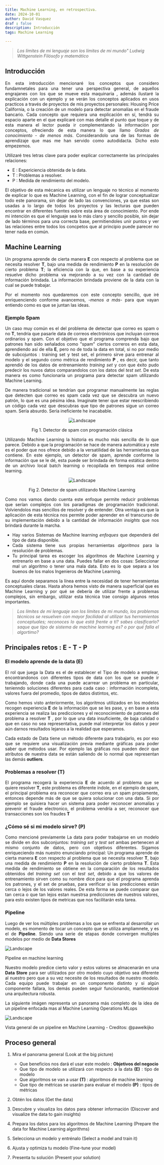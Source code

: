 ```yaml
---
title: Machine Learning, en retrospectiva. 
date: 2024-10-01
author: David Vasquez
draf : false
description: Introducción 
tags: Machine Learning

---
```

>*Los límites de mi lenguaje son los límites de mi mundo" Ludwig Wittgenstein Filósofo y matemático*

<div style="text-align: justify;">


## Introducción

En esta introducción mencionaré los conceptos que considero fundamnetales para una tener una perspectiva general,  de aquellos engrajanes con los que se mueve esta maquinaria , además ilustaré la explicación con un ejemplo y se verán los conceptos aplicados en usos practicos a través de proyectos de mis proyectos personales: <a>Housing Price California</a>, <a>o la creación de un modelo para detectar anomalías en el fraude bancario</a>. 
Cada concepto que requiera una explicación en sí, tendrá su espacio aparte en el que explicaré con mas detalle el punto que toque y de esta manera el lector pueda ir complementando la información por conceptos, ofreciendo de esta manera lo que llamo *Grados de conocimiento - de menos más*. Considerandolo una de las formas de aprendizaje que mas me han servido como autodidacta. Dicho esto empezemos.

Utilizaré tres letras clave para poder explicar correctamente las principales relaciones: 

- E : Expericiencia obtenida de la data.
- T : Problemas a resolver. 
- P : Medida de rendimiento del modelo.

El objetivo de esta mécanica es utilizar un lenguaje no técnico al momento de explicar lo que es Machine Learning, con el fin de lograr conceptualizar todo este panorama, sin dejar de lado las convenciones, ya que estas son usadas a lo largo de todos los proyectos y las lecturas que pueden encontrar en diferentes fuentes sobre esta área de conocimiento. Por ende mi intención es que el lenguaje sea lo más claro y sencillo posible, sin dejar de lado términos para una correcta base, permitiendoles unir puntos y ver las relaciones entre todos los concpetos que al principio puede parecer no tener nada en común.


## Machine Learning

Un programa aprende de cierta manera **E** con respecto al problema que se necesita resolver **T**, bajo una medida de rendimiento **P** en la resolución de cierto problema **T**; la eficiencia con la que, en base a su experiencia resuelve dicho problema va mejorando a su vez con la cantidad de información brindada. La información brindada proviene de la data con la cual se puede trabajar.

Por el momento nos quedaremos con este concepto sencillo, que iré enriquenciendo conforme avancemos, *-menos a más-* para que vayan entiendo como es que se juntan las ideas.


### Ejemplo Spam ###

Un caso muy común es el del problema de detectar que correo es spam o no **T**, tendría que pasarle data de correos electrónicos que incluyan correos ordinarios y spam. Con el objetivo que el programa comprenda bajo que patrones han sido señalados como "spam" ciertos correros en esta data, aprendiendo así de ella **E**, pero no de toda la data en total, si no por medio de subcojuntos : <a>training set</a> y <a>test set</a>, el primero sirve para entrenar al modelo y el segundo como métrica de rendimiento **P** , es decir, que tanto aprendió de los datos de entrenamiento *training set* y con que éxito pudo predecir los nuvos datos comparandolos con los datos del *test set*. De esta manera es como funcionaría un programa para detectar spam utilizando Machine Learning.

De manera tradicional se tendrían que programar manualmente las reglas que detecten que correo es spam cada vez que se descubra un nuevo patrón, lo que es una pésima idea. Imaginate tener que estar reescribiendo un código cada vez que descubras que tipo de patrones sigue un correo spam. Sería absurdo. Sería ineficiente he inacabable.
 
<div style="text-align: center;">

![Landscape](/machineretrospectiva/spam1.png)
<figcaption>Fig 1. Detector de spam con programación clásica</figcaption>

</div>

Utilizando Machine Learning la historia es mucho más sencilla de lo que parece. Debido a que la programación se hace de manera automática y este es el poder que nos ofrece debido a la versatilidad de las herramientas que contiene. En este ejemplo, un detector de spam, aprende conforme la información que se le dé, esta puede ser brindada de forma estática dentro de un archivo local <a>batch learning</a> o recopilada en tiempos real <a>online learning. </a> 


<div style="text-align: center;">

![Landscape](/machineretrospectiva/spam2.png)
<figcaption>Fig 2. Detector de spam utilizando Machine Learning</figcaption>



<div style="text-align: justify;">

Como nos vamos dando cuenta este enfoque permite reducir problemas que serían complejos con los paradigmas de programación tradicional. Volviendolos mas sencillos de resolver y de entender. Otra ventaja es que la aplicación de esta técnica nos permite poder aprender en el transcurso de su implementación debido a la cantidad de información *insights* que nos brindará durante la marcha.

- Hay varios <a>Sistemas de Machine learning</a> *enfoques* que dependerá del tipo de data disponible. 
- Cada sistema tiene sus propias herramientas *algoritmos* para la resolución de problemas. 
- Tu principal tarea es escoger los <a>algoritmos de Machine Learning</a> y entrenarlo en base a una data. Puedes fallar en dos cosas: Seleccionar mal un algoritmo o tener una mala data. Esto es lo que separa a los buenos de los malos Ingenieros de Machine Learning.

Es aquí donde separamos la línea entre la necesidad de tener herramientas conceptuales claras. Hasta ahora hemos visto de manera superficial que es Machine Learning y por qué se debería de utilizar frente a problemas complejos, sin embargo, utilizar esta técnica trae consigo algunos retos importantes.

>*Los límites de mi lenguaje son los límites de mi mundo, los problemas técnicos se resuelven con mayor facilidad al utilizar tus herramientas conceptuales; reconoces lo que está frente a ti? sabes clasificarlo? saque que tipo de sistema de machine learning es? o por qué falla el algortimo?*

## Principales retos : E  - T - P     

### El modelo aprende de la data (E)


El rol que juega la Data es el de establecer el <a>Tipo de modelo </a> a emplear, encontrandonos con diferentes <a>tipos de data</a> con los que se puede ir trabajando, donde cada una puede acarrear un problema en particular, tenienndo soluciones diferentes para cada caso : información incompleta, valores fuera del promedio, tipos de datos distintos, etc.

Como hemos visto anteriormente, los algoritmos utilizados en los modelos recogen experiencia **E** de la información que se les pase, y en base a esta experiencia se realiza las predicciones y el reconocimiento de patrones del problema a resolver **T** , por lo que una data insuficiente, de baja calidad o que en caso no sea representativa, puede mal interpretar los datos y peor aún darnos resultados lejanos a la realidad que esperamos.

Cada estado de Data tiene un método diferente para trabajarlo, es por eso que se requiere una visualización previa mediante gráficas para poder saber que métodos usar. Por ejemplo las gráficas nos pueden decir que atributos de nuestra data se están saliendo de lo normal que representan las demás **outliers**.



### Problemas a resolver (T)

El programa recogerá la experiencia **E** de acuerdo al problema que se quiere resolver **T**, este problema es diferente índole, en el ejemplo de spam, el principal problema era reconocer que correo era un spam propiamente, entonces depende más de que se quiera solucionar con una data. Si por ejemplo se quisiera hacer un sistema para poder reconocer anomalías y prevenir el fraude electronico, el problema vendría a ser, reconocer que transacciones son los fraudes **T**


### ¿Cómo sé si mi modelo sirve? (P)

Como mencioné previamente La data para poder trabajarse en un modelo se divide en dos subconjuntos: *training set* y *test set* ambas pertenecen al mismo conjunto de datos, pero con objetivos diferentes. Sigamos enriqueciendo más nuestro enunciando principal:
Un programa aprende de cierta manera **E** con respecto al problema que se necesita resolver **T**, bajo una medida de rendimiento **P** en la resolución de cierto problema **T**. Esta medida de rendimiento se obtiene en la comparación de los resultados obtenidos del *training set* con el *test set*, debido a que los valores de entrenamiento sirven como su nombre dice para que el programa aprenda los patrones, y el set de pruebas, para verificar si las predicciones están cerca o lejos de los valores reales.
De esta forma se puede comparar que tan cerca o que tan lejos estan nuestrsa predicciones de nuestros valores, para esto existen <a>tipos de metricas</a> que nos facilitarán esta tarea.

### Pipeline 

<div style="text-align: justify;">

Luego de ver los múltiples problemas a los que se enfrenta al desarrollar un modelo, es momento de tocar un concepto que se utiliza ampliamnete, y es el de **Pipeline**. Siendo una serie de etapas donde convergen multiples modelos por medio de **Data Stores**

![Landscape](/machineretrospectiva/pipeline.png)

<figcaption>Pipeline en machine learning</figcaption>

Nuestro modelo predice cierto valor y estos valores se almacenarán en una **Data Store** para ser utilizados por otro modelo cuyo objetivo sea diferente al nuestro pero que a su vez necesite de los resultados de nuestro modelo. Cada equipo puede trabajar en un componente distinto y si algún componente fallara, los demás pueden seguir funcionando, mantiendosé una arquitectura robusta.

La siguiente imágen representa un panorama más completo de la idea de un pipeline enfocada mas al Machine Learning Operations <a>MLops</a>

![Landscape](/machineretrospectiva/pipeline2.png)

<figcaption> Vista general de un pipeline en Machine Learning - Creditos: @pawelkijko<figcaption>

</div>


## Proceso general

<div style="text-align: justify;"> 

1. Mira el panorama general (Look at the big picture)

    - Que beneficios nos dará el usar este modelo : **Objetivos del negocio**
     - Que tipo de modelo se utilizará con respecto a la data  **(E)** : <a>tipo de modelo </a>
    - Que algoritmos se van a usar **(T)** : <a>algoritmos de machine learning</a> 
    - Que tipo de métricas se usarán para evaluar el modelo **(P)** : <a>tipos de métricas</a> 
    
 
2. Obtén los datos (Get the data)

3. Descubre y visualiza los datos para obtener información (Discover and visualize the data to gain insights)

4. Prepara los datos para los algoritmos de Machine Learning (Prepare the data for Machine Learning algorithms)

5. Selecciona un modelo y entrénalo (Select a model and train it)

6. Ajusta y optimiza tu modelo (Fine-tune your model)

7. Presenta tu solución (Present your solution)

</div>



</div>

</div>


</div>